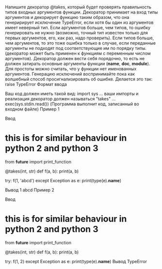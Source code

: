 Напишите декоратор @takes, который будет проверять правильность типов входных аргументов функции.
Декоратор принимает на вход типы аргументов и декорирует функцию таким образом, что она генеририрует исключение TypeError, если хотя бы один из аргументов имеет неверный тип.
Если аргументов больше, чем типов, то ошибку генерировать не нужно (возможно, точный тип известен только для первых аргументов, его, как раз, надо проверить).
Если типов больше, чем аргументов, то это тоже ошибка только в случае, если переданные аргументы не подходят под соответствующие им по порядку типы. (декоратор может быть применен к функциям с переменным числом аргументов).
Декоратор должен вести себя порядочно, то есть не должен затирать основные аргументы функции (__name__, __doc__, __module__).
Для простоты можно считать, что у функции нет именованных аргументов.
Генерацию исключений воспринимайте пока как волшебный способ просигнализировать об ошибке. Делается это так: raise TypeError
Формат ввода

Ваш код должен иметь такой вид:
import sys
...
ваши импорты и реализация
декоратор должен называться "takes"
...
exec(sys.stdin.read())
(Программа выполнит код, записанный во входном файле)
Пример 1

Ввод
# this is for similar behaviour in python 2 and python 3
from __future__ import print_function


@takes(int, str)
def f(a, b):
    print(a, b)

try:
    f(1, 'abcd')
except Exception as e:
    print(type(e).__name__)

Вывод
1 abcd
Пример 2

Ввод
# this is for similar behaviour in python 2 and python 3
from __future__ import print_function


@takes(int, str)
def f(a, b):
    print(a, b)
    
try:
    f(1, 2)
except Exception as e:
    print(type(e).__name__)
Вывод
TypeError
